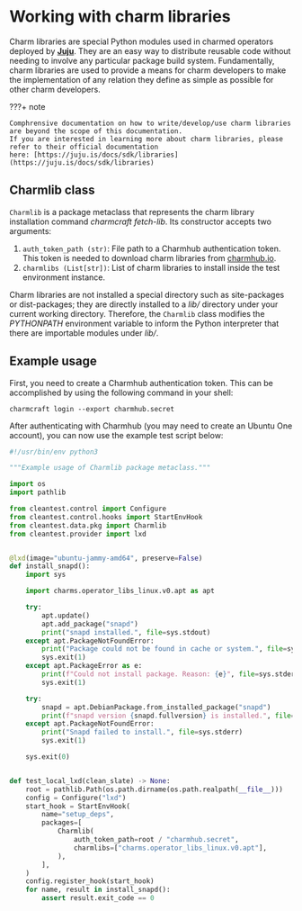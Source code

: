 # Working with charm libraries

Charm libraries are special Python modules used in charmed operators deployed by [__Juju__](https://juju.is). They
are an easy way to distribute reusable code without needing to involve any particular package build system.
Fundamentally, charm libraries are used to provide a means for charm developers to make the implementation of any 
relation they define as simple as possible for other charm developers.

???+ note

    Comphrensive documentation on how to write/develop/use charm libraries are beyond the scope of this documentation.
    If you are interested in learning more about charm libraries, please refer to their official documentation
    here: [https://juju.is/docs/sdk/libraries](https://juju.is/docs/sdk/libraries)

## Charmlib class

`Charmlib` is a package metaclass that represents the charm library installation command _charmcraft fetch-lib_.
Its constructor accepts two arguments:

1. `auth_token_path (str)`: File path to a Charmhub authentication token. This token is needed to download charm
    libraries from [charmhub.io](https://charmhub.io).
2. `charmlibs (List[str])`: List of charm libraries to install inside the test environment instance.

Charm libraries are not installed a special directory such as site-packages or dist-packages; they are directly
installed to a _lib/_ directory under your current working directory. Therefore, the `Charmlib` class modifies the
_PYTHONPATH_ environment variable to inform the Python interpreter that there are importable modules under _lib/_.

## Example usage

First, you need to create a Charmhub authentication token. This can be accomplished by using the following command
in your shell:

```commandline
charmcraft login --export charmhub.secret
```

After authenticating with Charmhub (you may need to create an Ubuntu One account), you can now use the example
test script below:

```python
#!/usr/bin/env python3

"""Example usage of Charmlib package metaclass."""

import os
import pathlib

from cleantest.control import Configure
from cleantest.control.hooks import StartEnvHook
from cleantest.data.pkg import Charmlib
from cleantest.provider import lxd


@lxd(image="ubuntu-jammy-amd64", preserve=False)
def install_snapd():
    import sys

    import charms.operator_libs_linux.v0.apt as apt

    try:
        apt.update()
        apt.add_package("snapd")
        print("snapd installed.", file=sys.stdout)
    except apt.PackageNotFoundError:
        print("Package could not be found in cache or system.", file=sys.stderr)
        sys.exit(1)
    except apt.PackageError as e:
        print(f"Could not install package. Reason: {e}", file=sys.stderr)
        sys.exit(1)

    try:
        snapd = apt.DebianPackage.from_installed_package("snapd")
        print(f"snapd version {snapd.fullversion} is installed.", file=sys.stdout)
    except apt.PackageNotFoundError:
        print("Snapd failed to install.", file=sys.stderr)
        sys.exit(1)

    sys.exit(0)


def test_local_lxd(clean_slate) -> None:
    root = pathlib.Path(os.path.dirname(os.path.realpath(__file__)))
    config = Configure("lxd")
    start_hook = StartEnvHook(
        name="setup_deps",
        packages=[
            Charmlib(
                auth_token_path=root / "charmhub.secret",
                charmlibs=["charms.operator_libs_linux.v0.apt"],
            ),
        ],
    )
    config.register_hook(start_hook)
    for name, result in install_snapd():
        assert result.exit_code == 0
```